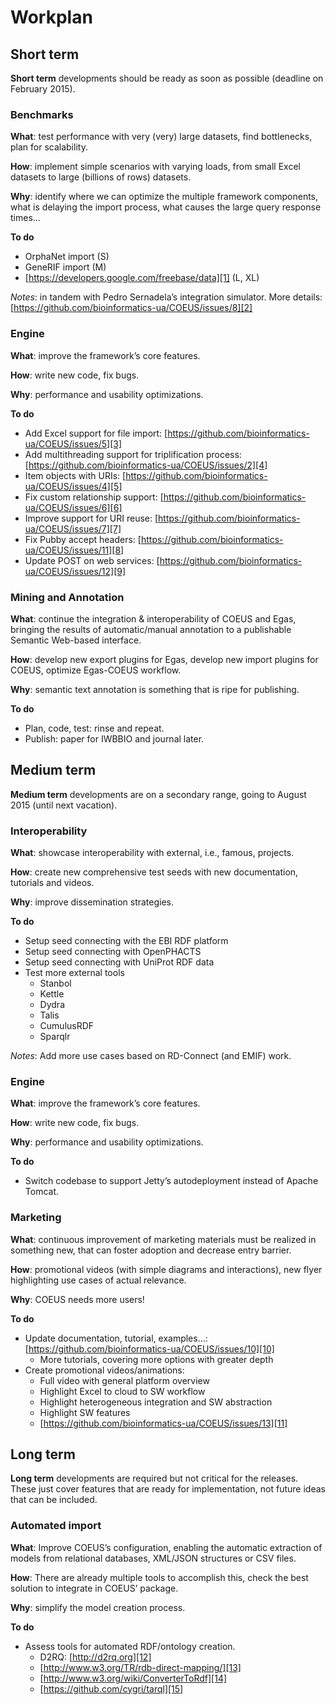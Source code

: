 # Workplan

## Short term

**Short term** developments should be ready as soon as possible (deadline on February 2015).

### Benchmarks

**What**: test performance with very (very) large datasets, find bottlenecks, plan for scalability.

**How**: implement simple scenarios with varying loads, from small Excel datasets to large (billions of rows) datasets.

**Why**: identify where we can optimize the multiple framework components, what is delaying the import process, what causes the large query response times…

**To do**

* OrphaNet import (S)
* GeneRIF import (M)
* [https://developers.google.com/freebase/data][1] (L, XL)

*Notes*: in tandem with Pedro Sernadela’s integration simulator. More details: [https://github.com/bioinformatics-ua/COEUS/issues/8][2]

### Engine

**What**: improve the framework’s core features.

**How**: write new code, fix bugs.

**Why**: performance and usability optimizations.

**To do**

* Add Excel support for file import: [https://github.com/bioinformatics-ua/COEUS/issues/5][3]
* Add multithreading support for triplification process: [https://github.com/bioinformatics-ua/COEUS/issues/2][4]
* Item objects with URIs: [https://github.com/bioinformatics-ua/COEUS/issues/4][5]
* Fix custom relationship support: [https://github.com/bioinformatics-ua/COEUS/issues/6][6]
* Improve support for URI reuse: [https://github.com/bioinformatics-ua/COEUS/issues/7][7]
* Fix Pubby accept headers: [https://github.com/bioinformatics-ua/COEUS/issues/11][8]
* Update POST on web services: [https://github.com/bioinformatics-ua/COEUS/issues/12][9]

### Mining and Annotation

**What**: continue the integration & interoperability of COEUS and Egas, bringing the results of automatic/manual annotation to a publishable Semantic Web-based interface.

**How**: develop new export plugins for Egas, develop new import plugins for COEUS, optimize Egas-COEUS workflow.

**Why**: semantic text annotation is something that is ripe for publishing.

**To do**

* Plan, code, test: rinse and repeat.
* Publish: paper for IWBBIO and journal later.

## Medium term

**Medium term** developments are on a secondary range, going to August 2015 (until next vacation).

### Interoperability

**What**: showcase interoperability with external, i.e., famous, projects.

**How**: create new comprehensive test seeds with new documentation, tutorials and videos.

**Why**: improve dissemination strategies.

**To do**

* Setup seed connecting with the EBI RDF platform
* Setup seed connecting with OpenPHACTS
* Setup seed connecting with UniProt RDF data
* Test more external tools
	* Stanbol
	* Kettle
	* Dydra
	* Talis
	* CumulusRDF
	* Sparqlr

*Notes*: Add more use cases based on RD-Connect (and EMIF) work.

### Engine

**What**: improve the framework’s core features.

**How**: write new code, fix bugs.

**Why**: performance and usability optimizations.

**To do**

* Switch codebase to support Jetty’s autodeployment instead of Apache Tomcat.

### Marketing

**What**: continuous improvement of marketing materials must be realized in something new, that can foster adoption and decrease entry barrier.

**How**: promotional videos (with simple diagrams and interactions), new flyer highlighting use cases of actual relevance.

**Why**: COEUS needs more users!

**To do**

* Update documentation, tutorial, examples…: [https://github.com/bioinformatics-ua/COEUS/issues/10][10]
	* More tutorials, covering more options with greater depth
* Create promotional videos/animations: 
	* Full video with general platform overview
	* Highlight Excel to cloud to SW workflow
	* Highlight heterogeneous integration and SW abstraction
	* Highlight SW features
	* [https://github.com/bioinformatics-ua/COEUS/issues/13][11]

## Long term

**Long term** developments are required but not critical for the releases. These  just cover features that are ready for implementation, not future ideas that can be included.

### Automated import

**What**: Improve COEUS’s configuration, enabling the automatic extraction of models from relational databases, XML/JSON structures or CSV files.

**How**: There are already multiple tools to accomplish this, check the best solution to integrate in COEUS’ package.

**Why**: simplify the model creation process.

**To do**

* Assess tools for automated RDF/ontology creation.
	* D2RQ: [http://d2rq.org][12]
	* [http://www.w3.org/TR/rdb-direct-mapping/][13]
	* [http://www.w3.org/wiki/ConverterToRdf][14]
	* [https://github.com/cygri/tarql][15]

[1]:	https://developers.google.com/freebase/data "Freebase"
[2]:	https://github.com/bioinformatics-ua/COEUS/issues/8
[3]:	https://github.com/bioinformatics-ua/COEUS/issues/5
[4]:	https://github.com/bioinformatics-ua/COEUS/issues/2
[5]:	https://github.com/bioinformatics-ua/COEUS/issues/4
[6]:	https://github.com/bioinformatics-ua/COEUS/issues/6
[7]:	https://github.com/bioinformatics-ua/COEUS/issues/7
[8]:	https://github.com/bioinformatics-ua/COEUS/issues/11
[9]:	https://github.com/bioinformatics-ua/COEUS/issues/12
[10]:	https://github.com/bioinformatics-ua/COEUS/issues/10
[11]:	https://github.com/bioinformatics-ua/COEUS/issues/13
[12]:	http://d2rq.org
[13]:	http://www.w3.org/TR/rdb-direct-mapping/
[14]:	http://www.w3.org/wiki/ConverterToRdf
[15]:	https://github.com/cygri/tarql